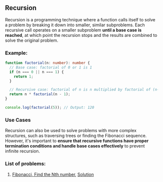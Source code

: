 ## Recursion

Recursion is a programming technique where a function calls itself to solve a problem by breaking it down into smaller, similar subproblems.
Each recursive call operates on a smaller subproblem **until a base case is reached**, at which point the recursion stops and the results are combined to solve the original problem.

### Example:

```ts
function factorial(n: number): number {
  // Base case: factorial of 0 or 1 is 1
  if (n === 0 || n === 1) {
    return 1;
  }

  // Recursive case: factorial of n is n multiplied by factorial of (n-1)
  return n * factorial(n - 1);
}

console.log(factorial(5)); // Output: 120
```

### Use Cases

Recursion can also be used to solve problems with more complex structures, such as traversing trees or finding the Fibonacci sequence. However, it's important to **ensure that recursive functions have proper termination conditions and handle base cases effectively** to prevent infinite recursion.

### List of problems:

1. [Fibonacci, Find the Nth number](01-find-fibo-given-n/question.md), [Solution](01-find-fibo-given-n/fibo.ts)
